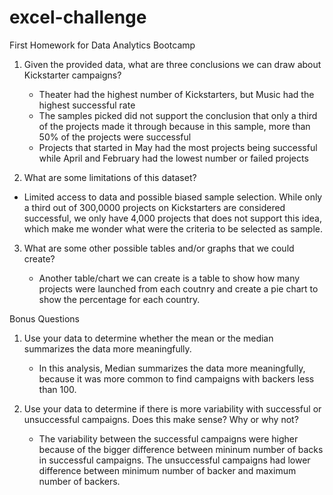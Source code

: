 # excel-challenge
First Homework for Data Analytics Bootcamp
1. Given the provided data, what are three conclusions we can draw about Kickstarter campaigns?
    
    - Theater had the highest number of Kickstarters, but Music had the highest successful rate
    - The samples picked did not support the conclusion that only a third of the projects made it through because in this sample, more than 50% of the projects were successful
    - Projects that started in May had the most projects being successful while April and February had the lowest number or failed projects
2. What are some limitations of this dataset?
  
  - Limited access to data and possible biased sample selection. While only a third out of 300,0000 projects on Kickstarters are considered successful, we only have 4,000 projects that does not support this idea, which make me wonder what were the criteria to be selected as sample.
3. What are some other possible tables and/or graphs that we could create?
   
   - Another table/chart we can create is a table to show how many projects were launched from each coutnry and create a pie chart to show the percentage for each country.

Bonus Questions

1. Use your data to determine whether the mean or the median summarizes the data more meaningfully.
   
   - In this analysis, Median summarizes the data more meaningfully, because it was more common to find campaigns with backers less than 100.

2. Use your data to determine if there is more variability with successful or unsuccessful campaigns. Does this make sense? Why or why not?
    
    - The variability between the successful campaigns were higher because of the bigger difference between mininum number of backs in successful campaigns. The unsuccessful campaigns had lower difference between minimum number of backer and maximum number of backers.



